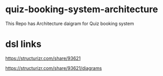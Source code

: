 # quiz-booking-system-architecture
This Repo has Architecture daigram for Quiz booking system

# dsl links

https://structurizr.com/share/93621

https://structurizr.com/share/93621/diagrams
